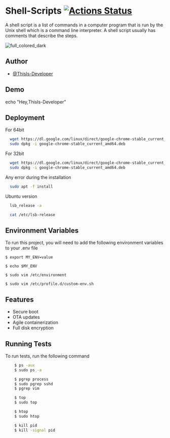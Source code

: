 
# Shell-Scripts [![Actions Status](https://github.com/cfgnunes/numerical-methods-python/workflows/build/badge.svg)](https://github.com/ThisIs-Developer/Shell-Scripts)

A shell script is a list of commands in a computer program that is run by the Unix shell which is a command line interpreter. A shell script usually has comments that describe the steps.

![full_colored_dark](https://user-images.githubusercontent.com/109382325/215759079-c925474c-eac2-4c6f-a980-d8ca29372aac.jpg)


## Author

- [@ThisIs-Developer](https://github.com/ThisIs-Developer)


## Demo

echo "Hey,ThisIs-Developer" 

## Deployment

For 64bit
```bash
  wget https://dl.google.com/linux/direct/google-chrome-stable_current_amd64.deb
  sudo dpkg -i google-chrome-stable_current_amd64.deb
```
For 32bit
```bash
  wget https://dl.google.com/linux/direct/google-chrome-stable_current_amd64.deb
  sudo dpkg -i google-chrome-stable_current_amd64.deb
```
Any error during the installation
```bash
  sudo apt -f install
```
Ubuntu version
```bash
  lsb_release -a
```
```bash
  cat /etc/lsb-release
```

## Environment Variables

To run this project, you will need to add the following environment variables to your .env file

`$ export MY_ENV=value `

`$ echo $MY_ENV`

`$ sudo vim /etc/environment`

`$ sudo vim /etc/profile.d/custom-env.sh `


## Features

- Secure boot
- OTA updates
- Agile containerization
- Full disk encryption



## Running Tests

To run tests, run the following command

```bash
    $ ps -aux
    $ sudo ps -a
```
```bash
    $ pgrep process
    $ sudo pgrep sshd
    $ pgrep vim
```
```bash
    $ top
    $ sudo top
```
```bash
    $ htop
    $ sudo htop
```
```bash
    $ kill pid
    $ kill -signal pid
```
